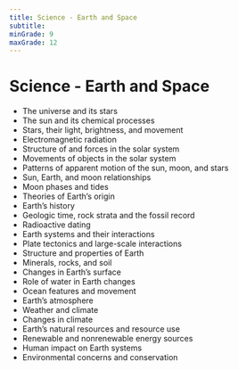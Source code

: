 ```yaml
---
title: Science - Earth and Space
subtitle: 
minGrade: 9
maxGrade: 12
---
```

# Science - Earth and Space
* The universe and its stars
* The sun and its chemical processes
* Stars, their light, brightness, and movement
* Electromagnetic radiation
* Structure of and forces in the solar system
* Movements of objects in the solar system
* Patterns of apparent motion of the sun, moon, and stars
* Sun, Earth, and moon relationships
* Moon phases and tides
* Theories of Earth’s origin
* Earth’s history
* Geologic time, rock strata and the fossil record
* Radioactive dating
* Earth systems and their interactions
* Plate tectonics and large-scale interactions
* Structure and properties of Earth
* Minerals, rocks, and soil
* Changes in Earth’s surface
* Role of water in Earth changes
* Ocean features and movement
* Earth’s atmosphere
* Weather and climate
* Changes in climate
* Earth’s natural resources and resource use
* Renewable and nonrenewable energy sources
* Human impact on Earth systems
* Environmental concerns and conservation